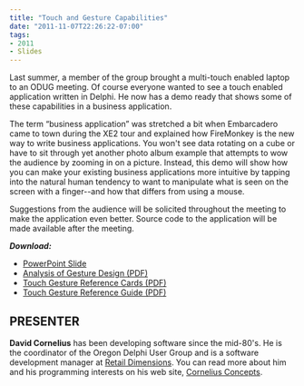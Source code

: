 ```yaml
---
title: "Touch and Gesture Capabilities"
date: "2011-11-07T22:26:22-07:00"
tags:
- 2011
- Slides
---
```


Last summer, a member of the group brought a multi-touch enabled laptop to an ODUG meeting.  Of course everyone wanted to see a touch enabled application written in Delphi.  He now has a demo ready that shows some of these capabilities in a business application.  

The term “business application” was stretched a bit when Embarcadero came to town during the XE2 tour and explained how FireMonkey is the new way to write business applications.  You won't see data rotating on a cube or have to sit through yet another photo album example that attempts to wow the audience by zooming in on a picture.  Instead, this demo will show how you can make your existing business applications more intuitive by tapping into the natural human tendency to want to manipulate what is seen on the screen with a finger--and how that differs from using a mouse.

Suggestions from the audience will be solicited throughout the meeting to make the application even better.  Source code to the application will be made available after the meeting.

***Download:***

- [PowerPoint Slide](https://presentations.odug.org/2011-11_TouchAndGesture/TouchAndGestures.pptx)
- [Analysis of Gesture Design (PDF)](https://presentations.odug.org/2011-11_TouchAndGesture/gesturestudy-chi2011.pdf)
- [Touch Gesture Reference Cards (PDF)](https://presentations.odug.org/2011-11_TouchAndGesture/TouchGestureCards.pdf)
- [Touch Gesture Reference Guide (PDF)](https://presentations.odug.org/2011-11_TouchAndGesture/TouchGestureGuide.pdf)

## PRESENTER ##

**David Cornelius** has been developing software since the mid-80's. He is the coordinator of the Oregon Delphi User Group and is a software development manager at [Retail Dimensions](http://retaildimensions.com). You can read more about him and his programming interests on his web site, [Cornelius Concepts](http://corneliusconcepts.com).
